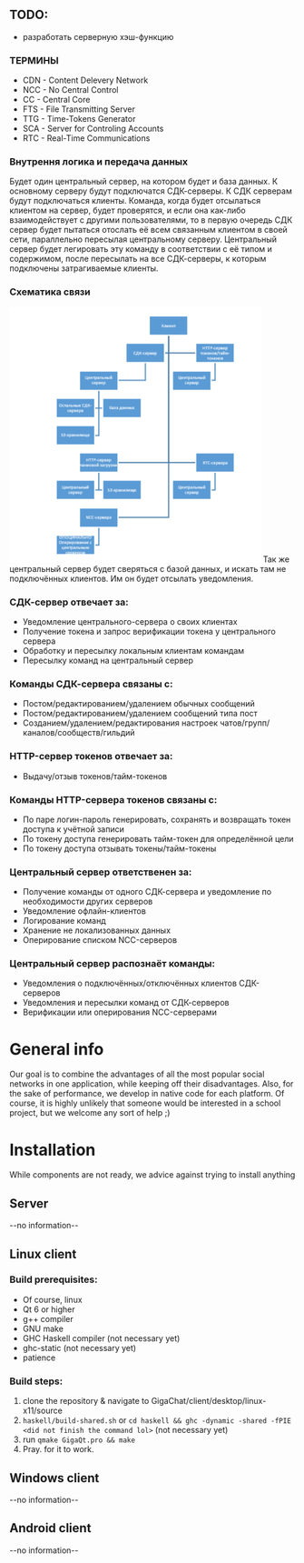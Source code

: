 
## TODO:
* разработать серверную хэш-функцию

### ТЕРМИНЫ
* CDN - Content Delevery Network
* NCC - No Central Control
* CC  - Central Core
* FTS - File Transmitting Server
* TTG - Time-Tokens Generator
* SCA - Server for Controling Accounts 
* RTC - Real-Time Communications

### Внутрення логика и передача данных
Будет один центральный сервер, на котором будет и база данных. К основному серверу будут подключатся СДК-серверы. К СДК серверам будут подключаться клиенты. Команда, когда будет отсылаться клиентом на сервер, будет проверятся, и если она как-либо взаимодействует с другими пользователями, то в первую очередь СДК сервер будет пытаться отослать её всем связанным клиентом в своей сети, параллельно пересылая центральному серверу. Центральный сервер будет легировать эту команду в соответствии с её типом и содержимом, после пересылать на все СДК-серверы, к которым подключены затрагиваемые клиенты.

### Схематика связи
![Основное подключение для передачи Real-Time сообщений (связанных с передачей сообщений, настройке каналов и т. д.) будет осуществляться по протоколу WebSockets, поверх HTTPS-моста](scheme.png)
Так же центральный сервер будет сверяться с базой данных, и искать там не подключённых клиентов. Им он будет отсылать уведомления.

### СДК-сервер отвечает за:
* Уведомление центрального-сервера о своих клиентах
* Получение токена и запрос верификации токена у центрального сервера
* Обработку и пересылку локальным клиентам командам
* Пересылку команд на центральный сервер

### Команды СДК-сервера связаны с:
* Постом/редактированием/удалением обычных сообщений
* Постом/редактированием/удалением сообщений типа пост
* Созданием/удалением/редактирования настроек чатов/групп/каналов/сообществ/гильдий

### HTTP-сервер токенов отвечает за:
* Выдачу/отзыв токенов/тайм-токенов

### Команды HTTP-сервера токенов связаны с:
* По паре логин-пароль генерировать, сохранять и возвращать токен доступа к учётной записи
* По токену доступа генерировать тайм-токен для определённой цели
* По токену доступа отзывать токены/тайм-токены

### Центральный сервер ответственен за:
* Получение команды от одного СДК-сервера и уведомление по необходимости других серверов
* Уведомление офлайн-клиентов
* Логирование команд
* Хранение не локализованных данных
* Оперирование списком NCC-серверов

### Центральный сервер распознаёт команды:
* Уведомления о подключённых/отключённых клиентов СДК-серверов
* Уведомления и пересылки команд от СДК-серверов
* Верификации или оперирования NCC-серверами


# General info
Our goal is to combine the advantages of all the most popular social networks in one application, while keeping off their disadvantages. Also, for the sake of performance, we develop in native code for each platform. Of course, it is highly unlikely that someone would be interested in a school project, but we welcome any sort of help ;)

# Installation
While components are not ready, we advice against trying to install anything

## Server
--no information--

## Linux client
### Build prerequisites:
- Of course, linux
- Qt 6 or higher
- g++ compiler
- GNU make 
- GHC Haskell compiler (not necessary yet)
- ghc-static (not necessary yet)
- patience

### Build steps: 
1. clone the repository & navigate to GigaChat/client/desktop/linux-x11/source
2. `haskell/build-shared.sh` or `cd haskell && ghc -dynamic -shared -fPIE <did not finish the command lol>`  (not necessary yet)
3. run `qmake GigaQt.pro && make`
4. Pray. for it to work.

## Windows client
--no information--

## Android client
--no information--

